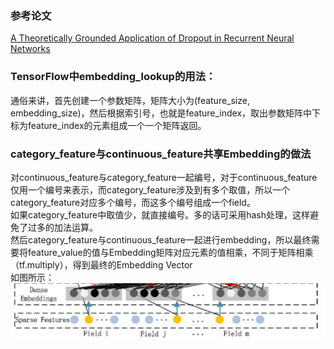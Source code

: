 ### 参考论文
[A Theoretically Grounded Application of Dropout in Recurrent Neural Networks](https://arxiv.org/pdf/1512.05287.pdf)

### TensorFlow中embedding_lookup的用法：
通俗来讲，首先创建一个参数矩阵，矩阵大小为(feature_size, embedding_size)，然后根据索引号，也就是feature_index，取出参数矩阵中下标为feature_index的元素组成一个一个矩阵返回。  

### category_feature与continuous_feature共享Embedding的做法
对continuous_feature与category_feature一起编号，对于continuous_feature仅用一个编号来表示，而category_feature涉及到有多个取值，所以一个category_feature对应多个编号，而这多个编号组成一个field。  
如果category_feature中取值少，就直接编号。多的话可采用hash处理，这样避免了过多的加法运算。  
然后category_feature与continuous_feature一起进行embedding，所以最终需要将feature_value的值与Embedding矩阵对应元素的值相乘，不同于矩阵相乘（tf.multiply），得到最终的Embedding Vector  
如图所示：  
![](https://github.com/wangru8080/Deep_CTR/blob/master/picture/sharing_embedding.png)
